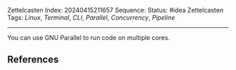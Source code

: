 Zettelcasten Index: 20240415211657
Sequence:
Status: #idea
Zettelcasten Tags: *Linux*, *Terminal*, *CLI*, *Parallel*, *Concurrency*, *Pipeline*

---

You can use GNU Parallel to run code on multiple cores.

## References
